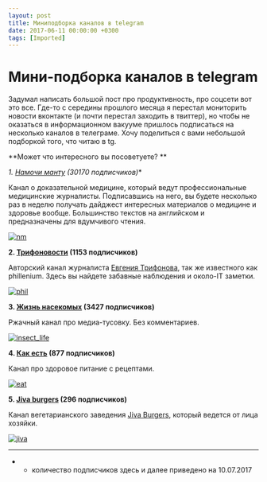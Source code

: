 ```yaml
---
layout: post
title: Миниподборка каналов в telegram
date: 2017-06-11 00:00:00 +0300
tags: [Imported]
---
```

# Мини-подборка каналов в telegram

Задумал написать большой пост про продуктивность, про соцсети вот это все. Где-то с середины прошлого месяца я перестал мониторить новости вконтакте (и почти перестал заходить в твиттер), но чтобы не оказаться в информационном вакууме пришлось подписаться на несколько каналов в телеграме. Хочу поделиться с вами небольшой подборкой того, что читаю в tg.

**Может что интересного вы посоветуете? **

**1\. [Намочи манту](https://t.me/namochimanturu) (30170 подписчиков*)**

Канал о доказательной медицине, который ведут профессиональные медицинские журналисты. Подписавшись на него, вы будете несколько раз в неделю получать дайджест интересных материалов о медицине и здоровье вообще. Большинство текстов на английском и предназначены для вдумчивого чтения.

[![nm](https://vlaim.s3.amazonaws.com/uploads/2017/06/nm.png)](https://vlaim.s3.amazonaws.com/uploads/2017/06/nm.png)

**2\. [Трифоновости](https://t.me/trifonov) (1153 подписчиков)**

Авторский канал журналиста [Евгения Трифонова](https://vk.com/phil), так же известного как phillenium. Здесь вы найдете забавные наблюдения и около-IT заметки.

[![phil](https://vlaim.s3.amazonaws.com/uploads/2017/06/phil.png)](https://vlaim.s3.amazonaws.com/uploads/2017/06/phil.png)

**3\. [Жизнь насекомых](https://t.me/insect_life) (3427 подписчиков)**

Ржачный канал про медиа-тусовку. Без комментариев.

[![insect_life](https://vlaim.s3.amazonaws.com/uploads/2017/06/insect_life.png)](https://vlaim.s3.amazonaws.com/uploads/2017/06/insect_life.png)

**4\. [Как есть](https://t.me/aseatis) (877 подписчиков)**

Канал про здоровое питание с рецептами.

[![eat](https://vlaim.s3.amazonaws.com/uploads/2017/06/eat.png)](https://vlaim.s3.amazonaws.com/uploads/2017/06/eat.png)

**5\. [Jiva burgers](https://t.me/JivaBurgers) (296 подписчиков)**

Канал вегетарианского заведения [Jiva Burgers](https://vk.com/harekrishnacafe), который ведется от лица хозяйки.

[![jiva](https://vlaim.s3.amazonaws.com/uploads/2017/06/jiva.png)](https://vlaim.s3.amazonaws.com/uploads/2017/06/jiva.png)

_________________________

* - количество подписчиков здесь и далее приведено на 10.07.2017
